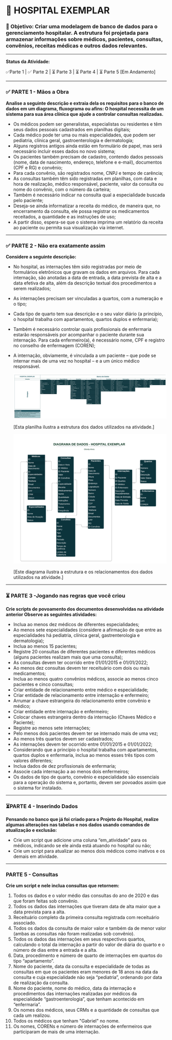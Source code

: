 # **🏥 HOSPITAL EXEMPLAR**

### **📌 Objetivo:** Criar uma modelagem de banco de dados para o gerenciamento hospitalar. A estrutura foi projetada para armazenar informações sobre médicos, pacientes, consultas, convênios, receitas médicas e outros dados relevantes.

---

**Status da Atividade:**

✅Parte 1 | ✅ Parte 2 | ⏳ Parte 3 | ⏳ Parte 4 | ⏳ Parte 5 [Em Andamento]

---

### ✅ PARTE 1 - Mãos a Obra

**Analise a seguinte descrição e extraia dela os requisitos para o banco de dados em um diagrama, fluxograma ou afins: O hospital necessita de um sistema para sua área clínica que ajude a controlar consultas realizadas.**

* Os médicos podem ser generalistas, especialistas ou residentes e têm seus dados pessoais cadastrados em planilhas digitais;
* Cada médico pode ter uma ou mais especialidades, que podem ser pediatria, clínica geral, gastroenterologia e dermatologia;
* Alguns registros antigos ainda estão em formulário de papel, mas será necessário incluir esses dados no novo sistema;
* Os pacientes também precisam de cadastro, contendo dados pessoais (nome, data de nascimento, endereço, telefone e e-mail), documentos (CPF e RG) e convênio;
* Para cada convênio, são registrados nome, CNPJ e tempo de carência;
* As consultas também têm sido registradas em planilhas, com data e hora de realização, médico responsável, paciente, valor da consulta ou nome do convênio, com o número da carteira;
* Também é necessário indicar na consulta qual a especialidade buscada pelo paciente;
* Deseja-se ainda informatizar a receita do médico, de maneira que, no encerramento da consulta, ele possa registrar os medicamentos receitados, a quantidade e as instruções de uso;
* A partir disso, espera-se que o sistema imprima um relatório da receita ao paciente ou permita sua visualização via internet.

---

### ✅ PARTE 2 - Não era exatamente assim

**Considere a seguinte descrição:**

* No hospital, as internações têm sido registradas por meio de formulários eletrônicos que gravam os dados em arquivos. Para cada internação, são anotadas a data de entrada, a data prevista de alta e a data efetiva de alta, além da descrição textual dos procedimentos a serem realizados;
* As internações precisam ser vinculadas a quartos, com a numeração e o tipo;
* Cada tipo de quarto tem sua descrição e o seu valor diário (a princípio, o hospital trabalha com apartamentos, quartos duplos e enfermaria);
* Também é necessário controlar quais profissionais de enfermaria estarão responsáveis por acompanhar o paciente durante sua internação. Para cada enfermeiro(a), é necessário nome, CPF e registro no conselho de enfermagem (COREN);
* A internação, obviamente, é vinculada a um paciente – que pode se internar mais de uma vez no hospital – e a um único médico responsável.

  ![1730018777977](image/readme/1730018777977.png)

  [Esta planilha ilustra a estrutura dos dados utilizados na atividade.]

  ![1730006072290](image/readme/1730006072290.png)

  [Este diagrama ilustra a estrutura e os relacionamentos dos dados utilizados na atividade.]

---

### ⏳ PARTE 3 -Jogando nas regras que você criou

**Crie scripts de povoamento dos documentos desenvolvidas na atividade anterior
Observe as seguintes atividades:**

* Inclua ao menos dez médicos de diferentes especialidades;
* Ao menos sete especialidades (considere a afirmação de que entre as especialidades há pediatria, clínica geral, gastrenterologia e dermatologia);
* Inclua ao menos 15 pacientes;
* Registre 20 consultas de diferentes pacientes e diferentes médicos (alguns pacientes realizam mais que uma consulta);
* As consultas devem ter ocorrido entre 01/01/2015 e 01/01/2022;
* Ao menos dez consultas devem ter receituário com dois ou mais medicamentos;
* Inclua ao menos quatro convênios médicos, associe ao menos cinco pacientes e cinco consultas;
* Criar entidade de relacionamento entre médico e especialidade;
* Criar entidade de relacionamento entre internação e enfermeiro;
* Arrumar a chave estrangeira do relacionamento entre convênio e médico;
* Criar entidade entre internação e enfermeiro;
* Colocar chaves estrangeira dentro da internação (Chaves Médico e Paciente);
* Registre ao menos sete internações;
* Pelo menos dois pacientes devem ter se internado mais de uma vez;
* Ao menos três quartos devem ser cadastrados;
* As internações devem ter ocorrido entre 01/01/2015 e 01/01/2022;
* Considerando que a princípio o hospital trabalha com apartamentos, quartos duplos e enfermaria, inclua ao menos esses três tipos com valores diferentes;
* Inclua dados de dez profissionais de enfermaria;
* Associe cada internação a ao menos dois enfermeiros;
* Os dados de tipo de quarto, convênio e especialidade são essenciais para a operação do sistema e, portanto, devem ser povoados assim que o sistema for instalado.

---

### ⏳PARTE 4 - Inserindo Dados

**Pensando no banco que já foi criado para o Projeto do Hospital, realize algumas alterações nas tabelas e nos dados usando comandos de atualização e exclusão:**

* Crie um script que adicione uma coluna “em_atividade” para os médicos, indicando se ele ainda está atuando no hospital ou não;
* Crie um script para atualizar ao menos dois médicos como inativos e os demais em atividade.

---

### PARTE 5 - Consultas

**Crie um script e nele inclua consultas que retornem:**

1. Todos os dados e o valor médio das consultas do ano de 2020 e das que foram feitas sob convênio.
2. Todos os dados das internações que tiveram data de alta maior que a data prevista para a alta.
3. Receituário completo da primeira consulta registrada com receituário associado.
4. Todos os dados da consulta de maior valor e também da de menor valor (ambas as consultas não foram realizadas sob convênio).
5. Todos os dados das internações em seus respectivos quartos, calculando o total da internação a partir do valor de diária do quarto e o número de dias entre a entrada e a alta.
6. Data, procedimento e número de quarto de internações em quartos do tipo “apartamento”.
7. Nome do paciente, data da consulta e especialidade de todas as consultas em que os pacientes eram menores de 18 anos na data da consulta e cuja especialidade não seja “pediatria”, ordenando por data de realização da consulta.
8. Nome do paciente, nome do médico, data da internação e procedimentos das internações realizadas por médicos da especialidade “gastroenterologia”, que tenham acontecido em “enfermaria”.
9. Os nomes dos médicos, seus CRMs e a quantidade de consultas que cada um realizou.
10. Todos os médicos que tenham "Gabriel" no nome.
11. Os nomes, CORENs e número de internações de enfermeiros que participaram de mais de uma internação.
